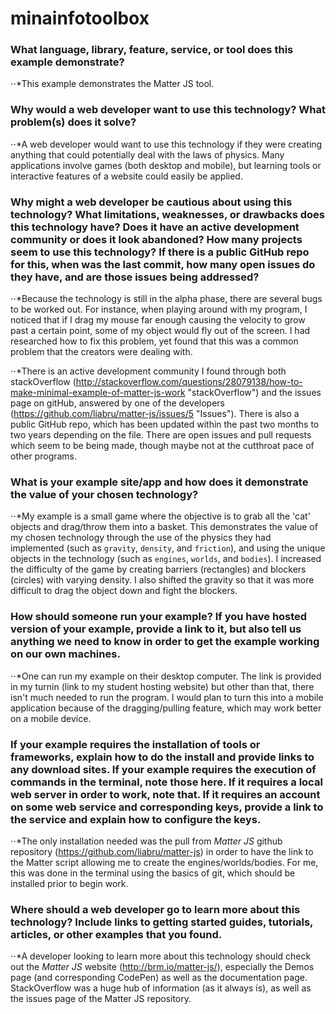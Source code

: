 # minainfotoolbox

### What language, library, feature, service, or tool does this example demonstrate?
⋅⋅*This example demonstrates the Matter JS tool. 

### Why would a web developer want to use this technology? What problem(s) does it solve?
⋅⋅*A web developer would want to use this technology if they were creating anything that could potentially deal with the laws of physics. Many applications involve games (both desktop and mobile), but learning tools or interactive features of a website could easily be applied. 


### Why might a web developer be cautious about using this technology? What limitations, weaknesses, or drawbacks does this technology have? Does it have an active development community or does it look abandoned? How many projects seem to use this technology? If there is a public GitHub repo for this, when was the last commit, how many open issues do they have, and are those issues being addressed?

⋅⋅*Because the technology is still in the alpha phase, there are several bugs to be worked out. For instance, when playing around with my program, I noticed that if I drag my mouse far enough causing the velocity to grow past a certain point, some of my object would fly out of the screen. I had researched how to fix this problem, yet found that this was a common problem that the creators were dealing with. 

⋅⋅*There is an active development community I found through both stackOverflow (http://stackoverflow.com/questions/28079138/how-to-make-minimal-example-of-matter-js-work "stackOverflow") and the issues page on gitHub, answered by one of the developers (https://github.com/liabru/matter-js/issues/5 "Issues"). There is also a public GitHub repo, which has been updated within the past two months to two years depending on the file. There are open issues and pull requests which seem to be being made, though maybe not at the cutthroat pace of other programs. 

### What is your example site/app and how does it demonstrate the value of your chosen technology?

⋅⋅*My example is a small game where the objective is to grab all the 'cat' objects and drag/throw them into a basket. This demonstrates the value of my chosen technology through the use of the physics they had implemented (such as `gravity`, `density`, and `friction`), and using the unique objects in the technology (such as `engines`, `worlds`, and `bodies`). I increased the difficulty of the game by creating barriers (rectangles) and blockers (circles) with varying density. I also shifted the gravity so that it was more difficult to drag the object down and fight the blockers. 

### How should someone run your example? If you have hosted version of your example, provide a link to it, but also tell us anything we need to know in order to get the example working on our own machines.

⋅⋅*One can run my example on their desktop computer. The link is provided in my turnin (link to my student hosting website) but other than that, there isn't much needed to run the program. I would plan to turn this into a mobile application because of the dragging/pulling feature, which may work better on a mobile device. 

###  If your example requires the installation of tools or frameworks, explain how to do the install and provide links to any download sites. If your example requires the execution of commands in the terminal, note those here. If it requires a local web server in order to work, note that. If it requires an account on some web service and corresponding keys, provide a link to the service and explain how to configure the keys.

⋅⋅*The only installation needed was the pull from *Matter JS* github repository (https://github.com/liabru/matter-js) in order to have the link to the Matter script allowing me to create the engines/worlds/bodies. For me, this was done in the terminal using the basics of git, which should be installed prior to begin work. 

### Where should a web developer go to learn more about this technology? Include links to getting started guides, tutorials, articles, or other examples that you found.

⋅⋅*A developer looking to learn more about this technology should check out the *Matter JS* website (http://brm.io/matter-js/), especially the Demos page (and corresponding CodePen) as well as the documentation page. 
StackOverflow was a huge hub of information (as it always is), as well as the issues page of the Matter JS repository. 

